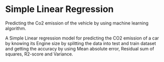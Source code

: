 
# Simple Linear Regression

Predicting the Co2 emission of the vehicle by using machine learning algorithm.

A Simple Linear regression model for predicting the CO2 emission of a car by knowing its Engine size by splitting the data into test and train dataset and getting the accuracy by using Mean absolute error, Residual sum of squares, R2-score and Variance.

